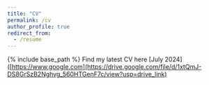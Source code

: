 ```yaml
---
title: "CV"
permalink: /cv
author_profile: true
redirect_from:
  - /resume
---
```


{% include base_path %}
Find my latest CV here [July 2024]([https://www.google.com](https://drive.google.com/file/d/1xtQmJ-DS8GrSzB2Nghvg_560HTGenF7c/view?usp=drive_link)


